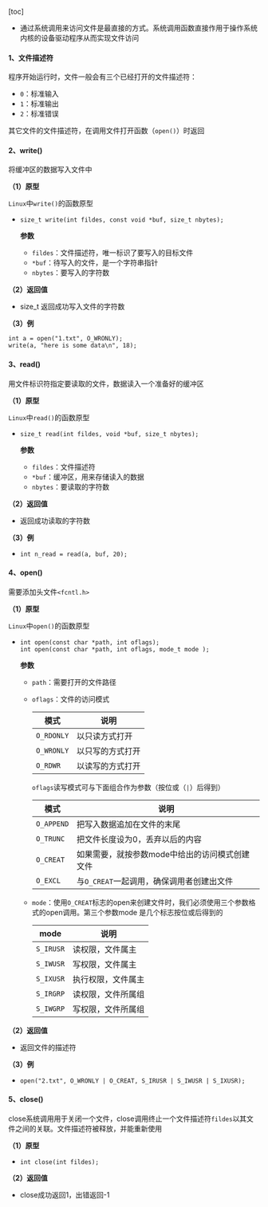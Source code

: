 [toc]

- 通过系统调用来访问文件是最直接的方式。系统调用函数直接作用于操作系统内核的设备驱动程序从而实现文件访问

#### 1、文件描述符

程序开始运行时，文件一般会有三个已经打开的文件描述符：

- `0`：标准输入
- `1`：标准输出
- `2`：标准错误

其它文件的文件描述符，在调用文件打开函数（`open()`）时返回

#### 2、write()

将缓冲区的数据写入文件中

**（1）原型**

`Linux`中`write()`的函数原型

- `size_t write(int fildes, const void *buf, size_t nbytes);`

  **参数**

  - `fildes`：文件描述符，唯一标识了要写入的目标文件
  - `*buf`：待写入的文件，是一个字符串指针
  - `nbytes`：要写入的字符数

**（2）返回值**

- size_t  返回成功写入文件的字符数

**（3）例**

```
int a = open("1.txt", O_WRONLY);
write(a, "here is some data\n", 18);
```

#### 3、read()

用文件标识符指定要读取的文件，数据读入一个准备好的缓冲区

**（1）原型**

`Linux`中`read()`的函数原型

- `size_t read(int fildes, void *buf, size_t nbytes);`

  **参数**

  - `fildes`：文件描述符
  - `*buf`：缓冲区，用来存储读入的数据
  - `nbytes`：要读取的字符数

**（2）返回值**

- 返回成功读取的字符数

**（3）例**

- `int n_read = read(a, buf, 20);`

#### 4、open()

需要添加头文件`<fcntl.h>`

**（1）原型**

`Linux`中`open()`的函数原型

- ```
  int open(const char *path, int oflags);
  int open(const char *path, int oflags, mode_t mode );
  ```

  **参数**

  - `path`：需要打开的文件路径

  - `oflags`：文件的访问模式

    | 模式       | 说明             |
    | ---------- | ---------------- |
    | `O_RDONLY` | 以只读方式打开   |
    | `O_WRONLY` | 以只写的方式打开 |
    | `O_RDWR`   | 以读写的方式打开 |

    `oflags`读写模式可与下面组合作为参数（按位或（`|`）后得到）

    | 模式       | 说明                                           |
    | ---------- | ---------------------------------------------- |
    | `O_APPEND` | 把写入数据追加在文件的末尾                     |
    | `O_TRUNC`  | 把文件长度设为0，丢弃以后的内容                |
    | `O_CREAT`  | 如果需要，就按参数mode中给出的访问模式创建文件 |
    | `O_EXCL`   | 与`O_CREAT`一起调用，确保调用者创建出文件      |

  - `mode`：使用`O_CREAT`标志的open来创建文件时，我们必须使用三个参数格式的open调用。第三个参数mode 是几个标志按位或后得到的

    | mode      | 说明 |
    | --------- | ---- |
    | `S_IRUSR` |   读权限，文件属主   |
    | `S_IWUSR` |   写权限，文件属主   |
    | `S_IXUSR` |   执行权限，文件属主   |
    | `S_IRGRP` |  读权限，文件所属组    |
    | `S_IWGRP` |   写权限，文件所属组   |


**（2）返回值**

- 返回文件的描述符

**（3）例**

- `open("2.txt", O_WRONLY | O_CREAT, S_IRUSR | S_IWUSR | S_IXUSR);`

#### 5、close()

close系统调用用于关闭一个文件，close调用终止一个文件描述符`fildes`以其文件之间的关联。文件描述符被释放，并能重新使用

**（1）原型**

- `int close(int fildes);`

**（2）返回值**

- close成功返回1，出错返回-1

